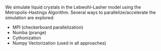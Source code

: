 We simulate liquid crystals in the Lebwohl-Lasher model using the Metropolis-Hastings Algorithm. 
Several ways to parallelize/accelerate the simulation are explored:

  - MPI (checkerboard parallelization)
  - Numba (prange)
  - Cythonization
  - Numpy Vectorization (used in all approaches)
